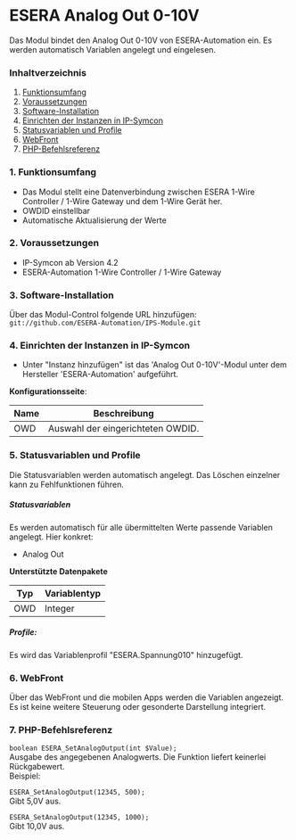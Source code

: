 # ESERA Analog Out 0-10V
Das Modul bindet den Analog Out 0-10V von ESERA-Automation ein. Es werden automatisch Variablen angelegt und eingelesen.

### Inhaltverzeichnis

1. [Funktionsumfang](#1-funktionsumfang)
2. [Voraussetzungen](#2-voraussetzungen)
3. [Software-Installation](#3-software-installation)
4. [Einrichten der Instanzen in IP-Symcon](#4-einrichten-der-instanzen-in-ip-symcon)
5. [Statusvariablen und Profile](#5-statusvariablen-und-profile)
6. [WebFront](#6-webfront)
7. [PHP-Befehlsreferenz](#7-php-befehlsreferenz)

### 1. Funktionsumfang

* Das Modul stellt eine Datenverbindung zwischen ESERA 1-Wire Controller / 1-Wire Gateway und dem 1-Wire Gerät her.
* OWDID einstellbar
* Automatische Aktualisierung der Werte

### 2. Voraussetzungen

- IP-Symcon ab Version 4.2
- ESERA-Automation 1-Wire Controller / 1-Wire Gateway

### 3. Software-Installation

Über das Modul-Control folgende URL hinzufügen:
`git://github.com/ESERA-Automation/IPS-Module.git`  

### 4. Einrichten der Instanzen in IP-Symcon

- Unter "Instanz hinzufügen" ist das 'Analog Out 0-10V'-Modul unter dem Hersteller 'ESERA-Automation' aufgeführt.  

__Konfigurationsseite__:

Name | Beschreibung
---- | ---------------------------------
OWD  | Auswahl der eingerichteten OWDID.

### 5. Statusvariablen und Profile

Die Statusvariablen werden automatisch angelegt. Das Löschen einzelner kann zu Fehlfunktionen führen.

##### Statusvariablen

Es werden automatisch für alle übermittelten Werte passende Variablen angelegt.
Hier konkret: 
- Analog Out

__Unterstützte Datenpakete__

Typ       | Variablentyp
--------- | -------------
OWD       | Integer

##### Profile:

Es wird das Variablenprofil "ESERA.Spannung010" hinzugefügt.

### 6. WebFront

Über das WebFront und die mobilen Apps werden die Variablen angezeigt. Es ist keine weitere Steuerung oder gesonderte Darstellung integriert.

### 7. PHP-Befehlsreferenz
`boolean ESERA_SetAnalogOutput(int $Value);`  
Ausgabe des angegebenen Analogwerts.
Die Funktion liefert keinerlei Rückgabewert.  
Beispiel:  

`ESERA_SetAnalogOutput(12345, 500);`  
Gibt 5,0V aus.

`ESERA_SetAnalogOutput(12345, 1000);`  
Gibt 10,0V aus.
